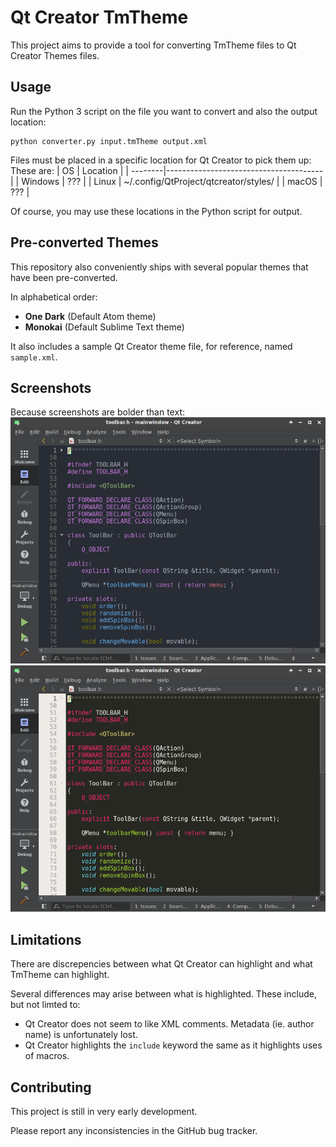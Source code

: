 # Qt Creator TmTheme
This project aims to provide a tool for converting TmTheme files to Qt Creator Themes files.

## Usage
Run the Python 3 script on the file you want to convert and also the output location:
```
python converter.py input.tmTheme output.xml
```

Files must be placed in a specific location for Qt Creator to pick them up: These are:
| OS      | Location                              |
| --------|---------------------------------------|
| Windows | ???                                   |
| Linux   | ~/.config/QtProject/qtcreator/styles/ |
| macOS   | ???                                   |

Of course, you may use these locations in the Python script for output.

## Pre-converted Themes
This repository also conveniently ships with several popular themes that have been pre-converted.

In alphabetical order:
 - **One Dark** (Default Atom theme)
 - **Monokai** (Default Sublime Text theme)

It also includes a sample Qt Creator theme file, for reference, named `sample.xml`.

## Screenshots
Because screenshots are bolder than text:
![One Dark](/screenshots/One%20Dark.png?raw=true)
![Monokai](/screenshots/Monokai.png?raw=true)

## Limitations
There are discrepencies between what Qt Creator can highlight and what TmTheme can highlight.

Several differences may arise between what is highlighted. These include, but not limted to:
 - Qt Creator does not seem to like XML comments. Metadata (ie. author name) is unfortunately lost.
 - Qt Creator highlights the `include` keyword the same as it highlights uses of macros.

## Contributing
This project is still in very early development.

Please report any inconsistencies in the GitHub bug tracker. 
